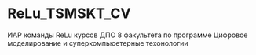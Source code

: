 # ReLu_TSMSKT_CV
ИАР команды ReLu курсов ДПО 8 факультета по программе Цифровое моделирование и суперкомпьюетерные техонологии
